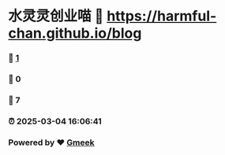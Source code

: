 # 水灵灵创业喵 :link: https://harmful-chan.github.io/blog 
### :page_facing_up: [1](https://harmful-chan.github.io/blog/tag.html) 
### :speech_balloon: 0 
### :hibiscus: 7 
### :alarm_clock: 2025-03-04 16:06:41 
### Powered by :heart: [Gmeek](https://github.com/Meekdai/Gmeek)
